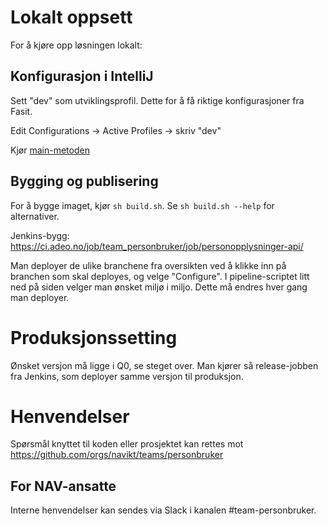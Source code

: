 # Lokalt oppsett

For å kjøre opp løsningen lokalt:

## Konfigurasjon i IntelliJ

Sett "dev" som utviklingsprofil. Dette for å få riktige konfigurasjoner fra Fasit.

Edit Configurations -> Active Profiles -> skriv "dev"

Kjør [main-metoden](src/test/java/no/nav/personopplysninger/api/TestLauncher.java)


## Bygging og publisering

For å bygge imaget, kjør `sh build.sh`. Se `sh build.sh --help` for alternativer.

Jenkins-bygg: https://ci.adeo.no/job/team_personbruker/job/personopplysninger-api/

Man deployer de ulike branchene fra oversikten ved å klikke inn på branchen som skal deployes,
og velge "Configure". I pipeline-scriptet litt ned på siden velger man ønsket miljø i miljo.
Dette må endres hver gang man deployer.


# Produksjonssetting

Ønsket versjon må ligge i Q0, se steget over. Man kjører så release-jobben fra Jenkins, som deployer 
samme versjon til produksjon.

# Henvendelser

Spørsmål knyttet til koden eller prosjektet kan rettes mot https://github.com/orgs/navikt/teams/personbruker

## For NAV-ansatte

Interne henvendelser kan sendes via Slack i kanalen #team-personbruker.
